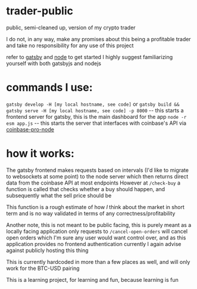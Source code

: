 # trader-public

public, semi-cleaned up, version of my crypto trader

I do not, in any way, make any promises about this being a profitable trader and take no responsibility for any use of this project

refer to [gatsby](https://www.gatsbyjs.com/docs/) and [node](https://nodejs.org/en/docs/guides/getting-started-guide/) to get started
I highly suggest familiarizing yourself with both gatsbyjs and nodejs

# commands I use:

`gatsby develop -H [my local hostname, see code]` or `gatsby build && gatsby serve -H [my local hostname, see code] -p 8000` -- this starts a frontend server for gatsby, this is the main dashboard for the app
`node -r esm app.js` -- this starts the server that interfaces with coinbase's API via [coinbase-pro-node](https://github.com/bennycode/coinbase-pro-node)

# how it works:

The gatsby frontend makes requests based on intervals (I'd like to migrate to websockets at some point) to the node server which then returns direct data from the coinbase API at most endpoints
However at `/check-buy` a function is called that checks whether a buy should happen, and subsequently what the sell price should be

This function is a rough estimate of how _I_ think about the market in short term and is no way validated in terms of any correctness/profitability

Another note, this is not meant to be public facing, this is purely meant as a locally facing application only
requests to `/cancel-open-orders` will cancel open orders which I'm sure any user would want control over, and as this application provides no frontend authentication currently I again advise against publicly hosting this thing

This is currently hardcoded in more than a few places as well, and will only work for the BTC-USD pairing

This is a learning project, for learning and fun, because learning is fun

